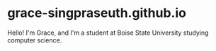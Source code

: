 # grace-singpraseuth.github.io

Hello! I'm Grace, and I'm a student at Boise State University studying computer science. 
